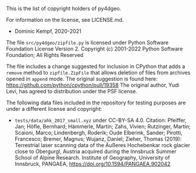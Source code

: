 This is the list of copyright holders of py4dgeo.

For information on the license, see LICENSE.md.

* Dominic Kempf, 2020-2021

The file `src/py4dgeo/zipfile.py` is licensed under Python Software Foundation License Version 2.
Copyright (c) 2001-2022 Python Software Foundation; All Rights Reserved

The file includes a change suggested for inclusion in CPython that adds a `remove` method to
`zipfile.ZipFile` that allows deletion of files from archives opened in `append` mode.
The original suggestion is found here: https://github.com/python/cpython/pull/19358 The
original author, Yudi Levi, has agreed to distribution under the PSF license.

The following data files included in the repository for testing purposes are under a different license and copyright:

* `tests/data/ahk_2017_small.xyz` under CC-BY-SA 4.0. Citation: Pfeiffer, Jan; Höfle, Bernhard; Hämmerle, Martin; Zahs, Vivien; Rutzinger, Martin; Scaioni, Marco; Lindenbergh, Roderik; Oude Elberink, Sander; Pirotti, Francesco; Bremer, Magnus; Wujanz, Daniel; Zieher, Thomas (2019): Terrestrial laser scanning data of the Äußeres Hochebenkar rock glacier close to Obergurgl, Austria acquired during the Innsbruck Summer School of Alpine Research. Institute of Geography, University of Innsbruck, PANGAEA, https://doi.org/10.1594/PANGAEA.902042

